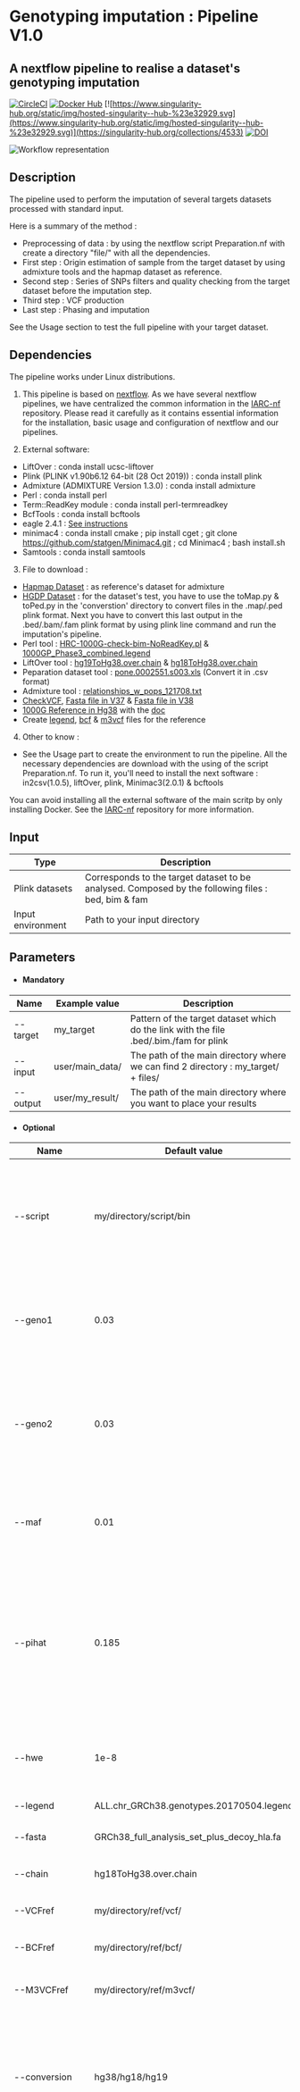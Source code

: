 # Genotyping imputation  : Pipeline V1.0
## A nextflow pipeline to realise a dataset's genotyping imputation

[![CircleCI](https://circleci.com/gh/IARCbioinfo/template-nf.svg?style=svg)](https://circleci.com/gh/IARCbioinfo/Imputation-nf)
[![Docker Hub](https://img.shields.io/badge/docker-ready-blue.svg)](https://hub.docker.com/r/iarcbioinfo/imputation-nf/)
[![https://www.singularity-hub.org/static/img/hosted-singularity--hub-%23e32929.svg](https://www.singularity-hub.org/static/img/hosted-singularity--hub-%23e32929.svg)](https://singularity-hub.org/collections/4533)
[![DOI](https://zenodo.org/badge/94193130.svg)](https://zenodo.org/badge/latestdoi/94193130)

![Workflow representation](template-nf.png)

## Description
The pipeline used to perform the imputation of several targets datasets processed with standard input.

Here is a summary of the method :
- Preprocessing of data : by using the nextflow script Preparation.nf with create a directory "file/" with all the dependencies.
- First step : Origin estimation of sample from the target dataset by using admixture tools and the hapmap dataset as reference.
- Second step : Series of SNPs filters and quality checking from the target dataset before the imputation step.
- Third step : VCF production
- Last step : Phasing and imputation

See the Usage section to test the full pipeline with your target dataset.

## Dependencies
The pipeline works under Linux distributions.

1. This pipeline is based on [nextflow](https://www.nextflow.io). As we have several nextflow pipelines, we have centralized the common information in the [IARC-nf](https://github.com/IARCbioinfo/IARC-nf) repository. Please read it carefully as it contains essential information for the installation, basic usage and configuration of nextflow and our pipelines.

2. External software:
- LiftOver : conda install ucsc-liftover
- Plink (PLINK v1.90b6.12 64-bit (28 Oct 2019)) : conda install plink
- Admixture (ADMIXTURE Version 1.3.0) : conda install admixture
- Perl : conda install perl
- Term::ReadKey module : conda install perl-termreadkey
- BcfTools : conda install bcftools
- eagle 2.4.1 : [See instructions](https://data.broadinstitute.org/alkesgroup/Eagle/#x1-50002.2)
- minimac4 : conda install cmake ; pip install cget ; git clone https://github.com/statgen/Minimac4.git ; cd Minimac4 ; bash install.sh
- Samtools : conda install samtools

3. File to download :
- [Hapmap Dataset](zzz.bwh.harvard.edu/plink/dist/hapmap_r23a.zip) : as reference's dataset for admixture
- [HGDP Dataset](http://www.hagsc.org/hgdp/data/hgdp.zip) : for the dataset's test, you have to use the toMap.py & toPed.py in the 'converstion' directory to convert files in the .map/.ped plink format. Next you have to convert this last output in the .bed/.bam/.fam plink format by using plink line command and run the imputation's pipeline.
- Perl tool : [HRC-1000G-check-bim-NoReadKey.pl](https://www.well.ox.ac.uk/~wrayner/tools/) & [1000GP_Phase3_combined.legend](https://www.well.ox.ac.uk/~wrayner/tools/1000GP_Phase3_combined.legend.gz)
- LiftOver tool : [hg19ToHg38.over.chain](http://hgdownload.cse.ucsc.edu/goldenpath/hg19/liftOver/hg19ToHg38.over.chain.gz) & [hg18ToHg38.over.chain](http://hgdownload.cse.ucsc.edu/goldenpath/hg18/liftOver/hg18ToHg38.over.chain.gz)
- Peparation dataset tool : [pone.0002551.s003.xls](https://www.ncbi.nlm.nih.gov/pmc/articles/PMC2432498/bin/pone.0002551.s003.xls) (Convert it in .csv format)
- Admixture tool : [relationships_w_pops_121708.txt](ftp://ftp.ncbi.nlm.nih.gov/hapmap/genotypes/2009-01_phaseIII/plink_format/relationships_w_pops_121708.txt)
- [CheckVCF](https://github.com/zhanxw/checkVCF/raw/master/checkVCF.py), [Fasta file in V37](http://ftp.1000genomes.ebi.ac.uk/vol1/ftp/technical/reference/human_g1k_v37.fasta.gz) & [Fasta file in V38](http://ftp.1000genomes.ebi.ac.uk/vol1/ftp/technical/reference/GRCh38_reference_genome/)
- [1000G Reference in Hg38](http://ftp.1000genomes.ebi.ac.uk/vol1/ftp/release/20130502/supporting/GRCh38_positions/) with the [doc](https://data.broadinstitute.org/alkesgroup/Eagle/#x1-320005.3.2)
- Create [legend](https://imputationserver.readthedocs.io/en/latest/create-reference-panels/#create-legend-files), [bcf](https://data.broadinstitute.org/alkesgroup/Eagle/#x1-320005.3.2) & [m3vcf](https://imputationserver.readthedocs.io/en/latest/create-reference-panels/#create-m3vcf-files) files for the reference

4. Other to know : 
- See the Usage part to create the environment to run the pipeline. All the necessary dependencies are download with the using of the script Preparation.nf. To run it, you'll need to install the next software : in2csv(1.0.5), liftOver, plink, Minimac3(2.0.1) & bcftools

You can avoid installing all the external software of the main scritp by only installing Docker. See the [IARC-nf](https://github.com/IARCbioinfo/IARC-nf) repository for more information.


## Input
  | Type      | Description     |
  |-----------|---------------|
  | Plink datasets | Corresponds to the target dataset to be analysed. Composed by the following files : bed, bim & fam |
  | Input environment | Path to your input directory |


## Parameters

  * #### Mandatory
| Name      | Example value | Description     |
|-----------|---------------|-----------------|
| --target  | my_target | Pattern of the target dataset which do the link with the file .bed/.bim./fam for plink |
| --input   | user/main_data/ | The path of the main directory where we can find 2 directory : my_target/ + files/ |
| --output  | user/my_result/ | The path of the main directory where you want to place your results |

  * #### Optional
| Name      | Default value | Description     |
|-----------|---------------|-----------------|
|--script | my/directory/script/bin | The path of the bin script directory, to be able to run the annexe programme grom the pipeline |
| --geno1   |          0.03 | First genotyping call rate plink threshold, apply in the full target dataset |
| --geno2   |          0.03 | Second genotyping call rate plink threshold, apply in the target dataset divide by population |
| --maf     |          0.01 | Minor allele frequencies plink threshold, apply in the full target dataset |
| --pihat   |         0.185 | Minimum pi_hat value use for the relatedness test, 0.185 is halfway between the expected IBD for third- and second-degree relatives |
| --hwe     |          1e-8 | Hardy-Weinberg Equilibrium plink p-value threshold |
| --legend  |          ALL.chr_GRCh38.genotypes.20170504.legend | File to use as .legend |
| --fasta   |          GRCh38_full_analysis_set_plus_decoy_hla.fa | File to use as fasta reference |
| --chain   |          hg18ToHg38.over.chain | File to use as liftover conversion |
| --VCFref  |          my/directory/ref/vcf/ | Directory to use as VCF reference |
| --BCFref  |          my/directory/ref/bcf/ | Directory to use as BCF reference |
| --M3VCFref|          my/directory/ref/m3vcf/ | Directory to use as M3VCF reference |
| --conversion|         hg38/hg18/hg19 | Option to convert data from hg18 to HG38 version of the genome. Standard value is hg38 |
| --cloud   |         hg38/hg18/hg19 | Option to convert data from hg18 to HG38 version of the genome. Standard value is hg38 |
| --token_Michighan |  path/to/my_token.txt | Option to convert data from hg18 to HG38 version of the genome. Standard value is hg38 |
| --token_TOPMed    |  path/to/my_token.txt | Option to convert data from hg18 to HG38 version of the genome. Standard value is hg38 |
| --QC_cloud|         my/directory/donwload_imputation_server | Option to convert data from hg18 to HG38 version of the genome. Standard value is hg38 |


  * #### Flags

Flags are special parameters without value.

| Name      | Description     |
|-----------|-----------------|
| --help    | Display help |


## Usage
1. Prepare the environment to run the imputation pipeline.

  ```
  mkdir data
  cd data
  nextflow run IARCbioinfo/Imputation-nf/bin/Preparation.nf --out /data/
  ```

2. Paste the bim/bed/fam plink target files in a directory, and the directory in your "data/" directory. You have to call the plink files and your directory with the same pattern, as the following exemple : data/target/target{.bed,.bim,.fam}. So now you have 2 directories in your "data/" repertory : 

_ data/my_target/ : with the plink target files (my_target.bed, my_target.bim, my_target.fam).

_ data/files/ : with all the dependencies.

3. Run the imputation pipeline.

  ```
  nextflow run IARCbioinfo/Imputation.nf --target my_target --input /data/ --output /results/ -r v1.0 -profile singularity 
  ```

4. If you want to run the imputation in one of the server (Michigan and/or TOPMed Imputation), you need you write your token acces in a file and to give it in argument. For example :

  ```
  nextflow run IARCbioinfo/Imputation.nf --target my_target --input /data/ --output /results/ --cloud on --token_Michighan /folder/my_token_Michighan.txt --token_TOPMed /folder/my_token_TOPMed.txt -r v1.0 -profile singularity 
  ```

  Once your imputation data is downloaded, you can run the end of the QC analysis :
  
  ```
  nextflow run IARCbioinfo/Imputation.nf --target my_target --input /data/ --output /results/ --QC_cloud /downloaded_imputation_server_file/ -r v1.0 -profile singularity 
  ```


## Output
  | Type      | Description     |
  |-----------|---------------|
  | output1    | ...... |
  | output2    | ...... |


## Detailed description (optional section)
...

## Directed Acyclic Graph
[![DAG](dag.png)](http://htmlpreview.github.io/?https://github.com/IARCbioinfo/Imputation-nf/blob/master/dag.html)

## Contributions

  | Name      | Email | Description     |
  |-----------|---------------|-----------------|
  | Gabriel Aurélie   | gabriela@students.iarc.fr | Developer to contact for support |
  | Lipinski Boris    | LipinskiB@students.iarc.fr / boris.lipinski@etu.univ-lyon1.fr | Developer to contact for support  |

## References (optional)

## FAQ (optional)
# test-pipeline
